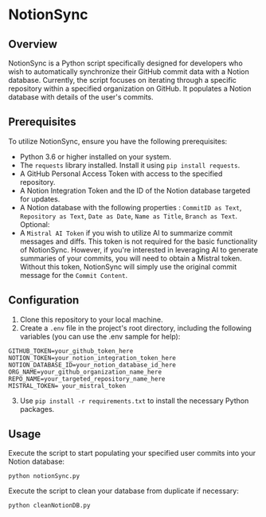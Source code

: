 # NotionSync

## Overview
NotionSync is a Python script specifically designed for developers who wish to automatically synchronize their GitHub commit data with a Notion database. 
Currently, the script focuses on iterating through a specific repository within a specified organization on GitHub. 
It populates a Notion database with details of the user's commits.

## Prerequisites
To utilize NotionSync, ensure you have the following prerequisites:
- Python 3.6 or higher installed on your system.
- The `requests` library installed. Install it using `pip install requests`.
- A GitHub Personal Access Token with access to the specified repository.
- A Notion Integration Token and the ID of the Notion database targeted for updates.
- A Notion database with the following properties : `CommitID as Text`, `Repository as Text`, `Date as Date`, `Name as Title`, `Branch as Text`.
Optional:
- A `Mistral AI Token` if you wish to utilize AI to summarize commit messages and diffs. This token is not required for the basic functionality of NotionSync. However, if you're interested in leveraging AI to generate summaries of your commits, you will need to obtain a Mistral token. Without this token, NotionSync will simply use the original commit message for the `Commit Content`.


## Configuration
1. Clone this repository to your local machine.
2. Create a `.env` file in the project's root directory, including the following variables (you can use the .env sample for help):

```
GITHUB_TOKEN=your_github_token_here
NOTION_TOKEN=your_notion_integration_token_here
NOTION_DATABASE_ID=your_notion_database_id_here
ORG_NAME=your_github_organization_name_here
REPO_NAME=your_targeted_repository_name_here
MISTRAL_TOKEN= your_mistral_token
```

3. Use `pip install -r requirements.txt` to install the necessary Python packages.

## Usage
Execute the script to start populating your specified user commits into your Notion database:

``
python notionSync.py
``

Execute the script to clean your database from duplicate if necessary:

``
python cleanNotionDB.py
``

